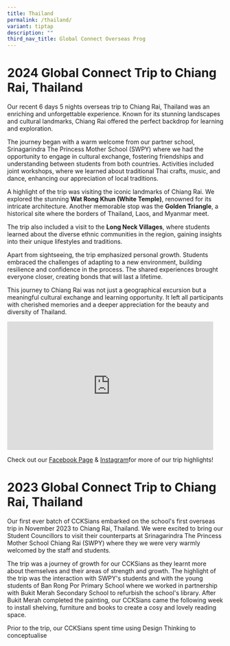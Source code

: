 ```yaml
---
title: Thailand
permalink: /thailand/
variant: tiptap
description: ""
third_nav_title: Global Connect Overseas Prog
---
```

<h1><strong>2024 Global Connect Trip to Chiang Rai, Thailand</strong></h1>
<p>Our recent 6 days 5 nights overseas trip to Chiang Rai, Thailand was an
enriching and unforgettable experience. Known for its stunning landscapes
and cultural landmarks, Chiang Rai offered the perfect backdrop for learning
and exploration.</p>
<p>The journey began with a warm welcome from our partner school, Srinagarindra
The Princess Mother School (SWPY) where we had the opportunity to engage
in cultural exchange, fostering friendships and understanding between students
from both countries. Activities included joint workshops, where we learned
about traditional Thai crafts, music, and dance, enhancing our appreciation
of local traditions.</p>
<p>A highlight of the trip was visiting the iconic landmarks of Chiang Rai.
We explored the stunning <strong>Wat Rong Khun (White Temple)</strong>,
renowned for its intricate architecture. Another memorable stop was the <strong>Golden Triangle</strong>,
a historical site where the borders of Thailand, Laos, and Myanmar meet.</p>
<p>The trip also included a visit to the <strong>Long Neck Villages</strong>,
where students learned about the diverse ethnic communities in the region,
gaining insights into their unique lifestyles and traditions.</p>
<p>Apart from sightseeing, the trip emphasized personal growth. Students
embraced the challenges of adapting to a new environment, building resilience
and confidence in the process. The shared experiences brought everyone
closer, creating bonds that will last a lifetime.</p>
<p>This journey to Chiang Rai was not just a geographical excursion but a
meaningful cultural exchange and learning opportunity. It left all participants
with cherished memories and a deeper appreciation for the beauty and diversity
of Thailand.</p>
<div class="iframe-wrapper">
<iframe height="299" width="480" allowfullscreen="true" frameborder="0" src="https://docs.google.com/presentation/d/e/2PACX-1vQpwiKkVIMV1vqSH17dlm6RJM8BtvDaKPuAnKTKqEO15BEUbICEwsExmjYS5ElUN8QbT7ufSNJRGWty/embed?start=true&amp;loop=true&amp;delayms=3000"></iframe>
</div>
<p>Check out our <a href="https://www.facebook.com/CCKSians" rel="noopener noreferrer nofollow" target="_blank">Facebook Page</a> &amp;
<a href="https://www.instagram.com/cckssofficial/" rel="noopener noreferrer nofollow" target="_blank">Instagram</a>for more of our trip highlights!</p>
<h1><strong>2023 Global Connect Trip to Chiang Rai, Thailand</strong></h1>
<p>Our first ever batch of CCKSians embarked on the school's first overseas
trip in November 2023 to Chiang Rai, Thailand. We were excited to bring
our Student Councillors to visit their counterparts at Srinagarindra The
Princess Mother School Chiang Rai (SWPY) where they we were very warmly
welcomed by the staff and students.</p>
<p>The trip was a journey of growth for our CCKSians as they learnt more
about themselves and their areas of strength and growth. The highlight
of the trip was the interaction with SWPY's students and with the young
students of Ban Rong Por Primary School where we worked in partnership
with Bukit Merah Secondary School to refurbish the school's library. After
Bukit Merah completed the painting, our CCKSians came the following week
to install shelving, furniture and books to create a cosy and lovely reading
space.</p>
<p>Prior to the trip, our CCKSians spent time using Design Thinking to conceptualise</p>
<p></p>